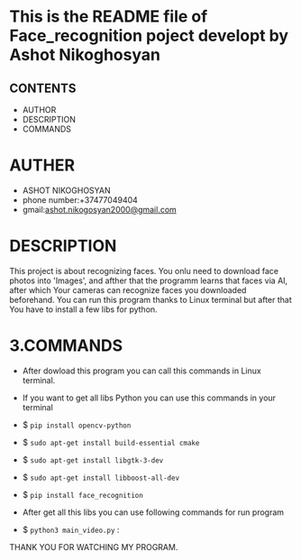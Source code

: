 # This is the README file of Face_recognition poject developt by Ashot Nikoghosyan

## CONTENTS 
* AUTHOR
* DESCRIPTION
* COMMANDS
    
# AUTHER 
* ASHOT NIKOGHOSYAN
* phone number:+37477049404
* gmail:ashot.nikogosyan2000@gmail.com
   
# DESCRIPTION
This project is about recognizing faces. You onlu need to download face photos into 'Images', and afther that the programm learns that faces via AI, after which Your cameras can recognize faces you downloaded beforehand. You can run this program thanks to Linux terminal but after that You have to install a few libs for python.
  
# 3.COMMANDS
  * After dowload this program you can call this commands in Linux terminal.
  
  * If you want to get all libs Python you can use this commands in your terminal
  * $ `pip install opencv-python`
  * $ `sudo apt-get install build-essential cmake`
  * $ `sudo apt-get install libgtk-3-dev`
  * $ `sudo apt-get install libboost-all-dev`
  * $ `pip install face_recognition`

  * After get all this libs you can use following commands for run program 
  * $ `python3 main_video.py` :
  
  
 THANK YOU FOR WATCHING MY PROGRAM.
